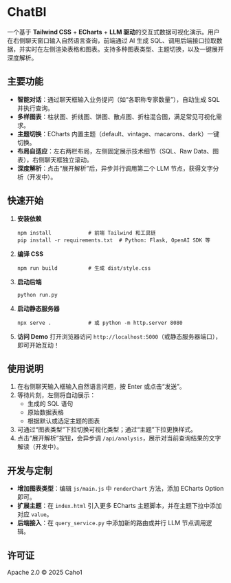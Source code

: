 # ChatBI



一个基于 **Tailwind CSS** + **ECharts** + **LLM 驱动**的交互式数据可视化演示。用户在右侧聊天窗口输入自然语言查询，前端通过 AI 生成 SQL、调用后端接口拉取数据，并实时在左侧渲染表格和图表。支持多种图表类型、主题切换，以及一键展开深度解析。

## 主要功能

- **智能对话**：通过聊天框输入业务提问（如“各职称专家数量”），自动生成 SQL 并执行查询。
- **多样图表**：柱状图、折线图、饼图、散点图、折柱混合图，满足常见可视化需求。
- **主题切换**：ECharts 内置主题（default、vintage、macarons、dark）一键切换。
- **布局自适应**：左右两栏布局，左侧固定展示技术细节（SQL、Raw Data、图表），右侧聊天框独立滚动。
- **深度解析**：点击“展开解析”后，异步并行调用第二个 LLM 节点，获得文字分析（开发中）。


## 快速开始

1. **安装依赖**

   ```
   npm install            # 前端 Tailwind 和工具链
   pip install -r requirements.txt  # Python: Flask, OpenAI SDK 等
   ```

2. **编译 CSS**

   ```
   npm run build          # 生成 dist/style.css
   ```

3. **启动后端**

   ```
   python run.py
   ```

4. **启动静态服务器**

   ```
   npx serve .            # 或 python -m http.server 8080
   ```

5. **访问 Demo** 打开浏览器访问 `http://localhost:5000`（或静态服务器端口），即可开始互动！

## 使用说明

1. 在右侧聊天输入框输入自然语言问题，按 Enter 或点击“发送”。
2. 等待片刻，左侧将自动展示：
   - 生成的 SQL 语句
   - 原始数据表格
   - 根据默认或选定主题的图表
3. 可通过“图表类型”下拉切换可视化类型；通过“主题”下拉更换样式。
4. 点击“展开解析”按钮，会异步调 `/api/analysis`，展示对当前查询结果的文字解读（开发中）。

## 开发与定制

- **增加图表类型**：编辑 `js/main.js` 中 `renderChart` 方法，添加 ECharts Option 即可。
- **扩展主题**：在 `index.html` 引入更多 ECharts 主题脚本，并在主题下拉中添加对应 `value`。
- **后端接入**：在 `query_service.py` 中添加新的路由或并行 LLM 节点调用逻辑。


## 许可证

Apache 2.0 © 2025 Caho1
